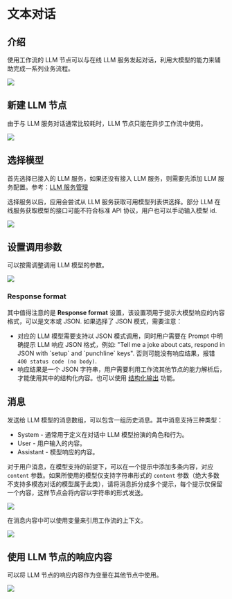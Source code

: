 # 文本对话

<PluginInfo name="ai"></PluginInfo>

## 介绍

使用工作流的 LLM 节点可以与在线 LLM 服务发起对话，利用大模型的能力来辅助完成一系列业务流程。

![](https://static-docs.nocobase.com/202503041012091.png)

## 新建 LLM 节点

由于与 LLM 服务对话通常比较耗时，LLM 节点只能在异步工作流中使用。

![](https://static-docs.nocobase.com/202503041013363.png)

## 选择模型

首先选择已接入的 LLM 服务，如果还没有接入 LLM 服务，则需要先添加 LLM 服务配置。参考：[LLM 服务管理](./../../../service.md)

选择服务以后，应用会尝试从 LLM 服务获取可用模型列表供选择。部分 LLM 在线服务获取模型的接口可能不符合标准 API 协议，用户也可以手动输入模型 id.

![](https://static-docs.nocobase.com/202503041013084.png)

## 设置调用参数

可以按需调整调用 LLM 模型的参数。

![](https://static-docs.nocobase.com/202503041014778.png)

### Response format

其中值得注意的是 **Response format** 设置，该设置项用于提示大模型响应的内容格式，可以是文本或 JSON. 如果选择了 JSON 模式，需要注意：

- 对应的 LLM 模型需要支持以 JSON 模式调用，同时用户需要在 Prompt 中明确提示 LLM 响应 JSON 格式，例如: "Tell me a joke about cats, respond in JSON with \`setup\` and \`punchline\` keys". 否则可能没有响应结果，报错 `400 status code (no body)`.
- 响应结果是一个 JSON 字符串，用户需要利用工作流其他节点的能力解析后，才能使用其中的结构化内容。也可以使用 [结构化输出](../../../../../handbook/ai-ee/workflow/nodes/llm/structured-output) 功能。

## 消息

发送给 LLM 模型的消息数组，可以包含一组历史消息。其中消息支持三种类型：

- System - 通常用于定义在对话中 LLM 模型扮演的角色和行为。
- User - 用户输入的内容。
- Assistant - 模型响应的内容。

对于用户消息，在模型支持的前提下，可以在一个提示中添加多条内容，对应 `content` 参数。如果所使用的模型仅支持字符串形式的 `content` 参数（绝大多数不支持多模态对话的模型属于此类），请将消息拆分成多个提示，每个提示仅保留一个内容，这样节点会将内容以字符串的形式发送。

![](https://static-docs.nocobase.com/202503041016140.png)

在消息内容中可以使用变量来引用工作流的上下文。

![](https://static-docs.nocobase.com/202503041017879.png)

## 使用 LLM 节点的响应内容

可以将 LLM 节点的响应内容作为变量在其他节点中使用。

![](https://static-docs.nocobase.com/202503041018508.png)
